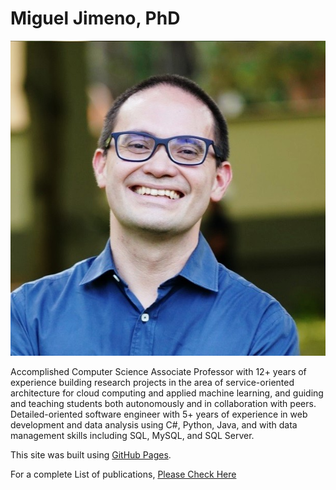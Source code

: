 # Miguel Jimeno, PhD

![This is an image](images/migueljimeno.jpg)

Accomplished Computer Science Associate Professor with 12+ years of experience building research projects in the area of service-oriented architecture for cloud computing and applied machine learning, and guiding and teaching students both autonomously and in collaboration with peers. Detailed-oriented software engineer with 5+ years of experience in web development and data analysis using C#, Python, Java, and with data management skills including SQL, MySQL, and SQL Server.

This site was built using [GitHub Pages](https://pages.github.com/).

For a complete List of publications, [Please Check Here](https://mikejim.github.io/publications)
